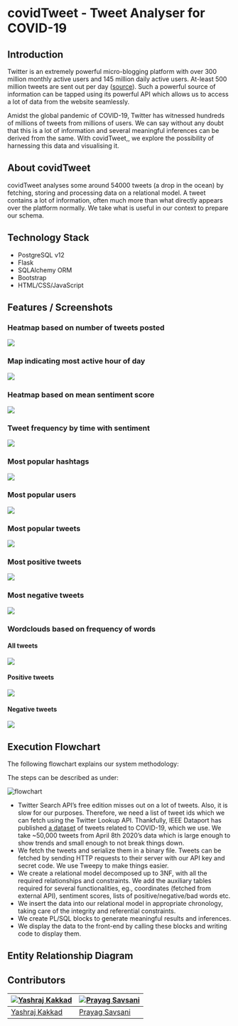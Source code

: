 # covidTweet - Tweet Analyser for COVID-19

## Introduction

Twitter is an extremely powerful micro-blogging platform with over 300 million monthly active users and 145 million daily active users. At-least 500 million tweets are sent out per day ([source](https://www.oberlo.in/blog/twitter-statistics)). Such a powerful source of information can be tapped using its powerful API which allows us to access a lot of data from the website seamlessly.

Amidst the global pandemic of COVID-19, Twitter has witnessed hundreds of millions of tweets from millions of users. We can say without any doubt that this is a lot of information and several meaningful inferences can be derived from the same. With covidTweet,, we explore the possibility of harnessing this data and visualising it.

## About covidTweet

covidTweet analyses some around 54000 tweets (a drop in the ocean) by fetching, storing and processing data on a relational model. A tweet contains a lot of information, often much more than what directly appears over the platform normally. We take what is useful in our context to prepare our schema. 

## Technology Stack

- PostgreSQL v12
- Flask
- SQLAlchemy ORM
- Bootstrap
- HTML/CSS/JavaScript

## Features / Screenshots

### Heatmap based on number of tweets posted
![](images/heatmap_loc.gif)

### Map indicating most active hour of day
![](images/map_time.gif)

### Heatmap based on mean sentiment score
![](images/heatmap_sentiment.gif)

### Tweet frequency by time with sentiment
![](images/tweet_time_sentiment.gif)

### Most popular hashtags
![](images/heatmap_loc.gif)

### Most popular users
![](images/pop_users.png)

### Most popular tweets
![](images/pop_tweets.gif)

### Most positive tweets
![](images/pos_tweet.png)

### Most negative tweets
![](images/neg_tweet.png)

### Wordclouds based on frequency of words

#### All tweets
![](vTweet/static/images/cloud.png)

#### Positive tweets
![](vTweet/static/images/pos_cloud.png)

#### Negative tweets
![](vTweet/static/images/neg_cloud.png)


## Execution Flowchart

The following flowchart explains our system methodology:

The steps can be described as under:

![flowchart](images/flowchart.png)

- Twitter Search API’s free edition misses out on a lot of tweets. Also, it is slow for our purposes. Therefore, we need a list of tweet ids which we can fetch using the Twitter Lookup API. Thankfully, IEEE Dataport has published [a dataset](https://ieee-dataport.org/open-access/corona-virus-covid-19-tweets-dataset) of tweets related to COVID-19, which we use. We take ~50,000 tweets from April 8th 2020’s data which is large enough to show trends and small enough to not break things down.
- We fetch the tweets and serialize them in a binary file. Tweets can be fetched by sending HTTP requests to their server with our API key and secret code. We use Tweepy to make things easier. 
- We create a relational model decomposed up to 3NF, with all the required relationships and constraints. We add the auxiliary tables required for several functionalities, eg., coordinates (fetched from external API), sentiment scores, lists of positive/negative/bad words etc. 
- We insert the data into our relational model in appropriate chronology, taking care of the integrity and referential constraints.
- We create PL/SQL blocks to generate meaningful results and inferences.
- We display the data to the front-end by calling these blocks and writing code to display them.



## Entity Relationship Diagram



## Contributors

| [![Yashraj Kakkad](https://avatars0.githubusercontent.com/u/18521104?s=400&u=0b8ff7367cb07eba2014fb5be62cb0d89c38567a&v=4)](https://github.com/yashrajkakkad) | [![Prayag Savsani](https://avatars2.githubusercontent.com/u/44412790?s=400&u=b8e40515644dc045ad5773dd1b6ded812d84d6b9&v=4)](https://github.com/PrayagS)  |
| ---- | ---- |
| [Yashraj Kakkad](https://github.com/yashrajkakkad) | [Prayag Savsani](https://github.com/PrayagS) |

